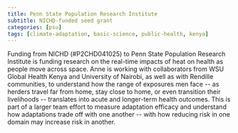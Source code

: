 ```yaml
---
title: Penn State Population Research Institute
subtitle: NICHD-funded seed grant
categories: [psu]
tags: [climate-adaptation, basic-science, public-health, kenya]
---
```

Funding from NICHD (#P2CHD041025) to Penn State Population Research Institute is funding research on the real-time impacts of heat on health as people move across space. Anne is working with collaborators from WSU Global Health Kenya and University of Nairobi, as well as with Rendille communities, to understand how the range of exposures men face -- as herders travel far from home, stay close to home, or even transition their livelihoods -- translates into acute and longer-term health outcomes. This is part of a larger team effort to measure adaptation efficacy and understand how adaptations trade off with one another -- with how reducing risk in one domain may increase risk in another.
